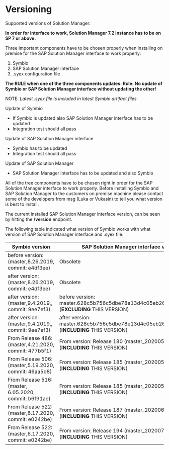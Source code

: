 # Versioning

Supported versions of Solution Manager:

**In order for interface to work, Solution Manager 7.2 instance has to be on SP 7 or above.**

Three important components have to be chosen properly when installing on premise for the SAP Solution Manager interface to work properly:
 1. Symbio
 2. SAP Solution Manager interface
 3. .syex configuration file
 
**The RULE when one of the three components updates:
Rule: No update of Symbio or SAP Solution Manager interface without updating the other!**

NOTE: *Latest .syex file is included in latest Symbio artifact files*

Update of Symbio
- If Symbio is updated also SAP Solution Manager interface has to be updated
- Integration test should all pass

Update of SAP Solution Manager interface
- Symbio has to be updated
- Integration test should all pass

Update of SAP Solution Manager
- SAP Solution Manager interface has to be updated and also Symbio

All of the tree components have to be chosen right in order for the SAP Solution Manager interface to work properly.
Before installing Symbio and SAP Solution Manager to the customers on premise machine please contact some of the developers from msg (Luka or Vukasin) to tell you what version is best to install.

The current installed SAP Solution Manager interface version, can be seen by hitting the **/version** endpoint.

The following table indicated what version of Symbio works with what version of SAP Solution Manager interface and .syex file.

| Symbio version  |SAP Solution Manager interface version   | .syex file   | 
|---|---|---|
|before version: (master,8.26.2019, commit: e4df3ee)  | Obsolete  |  https://ploetzzeller.sharepoint.com/:u:/s/msgpz/ERkDphKH_l9DowerZh4blGsBq0aniEsbw7kA--xFgbfx5Q?e=zkgn64 |
| after version: (master,8.26.2019, commit: e4df3ee)  |  Obsolete | https://ploetzzeller.sharepoint.com/:u:/s/msgpz/EXDFNXpGIWFOpx-6ZSjby9oBjQ4PiROELHYpDBUCmemfHw?e=CTi1rE  |
|  after version: (master,9.4.2019,, commit: 9ee7ef3) | before version: master.628c5b756c5dbe78e13d4c05eb2621e76e587f86 (**EXCLUDING** THIS VERSION)  |  https://ploetzzeller.sharepoint.com/:u:/s/msgpz/EZhyNSQ0NFZHulpJ0XxlzYYBCz90Ui2AF6_VCpfuiwKHSw?e=1ngQsg |
|  after version: (master,9.4.2019,, commit: 9ee7ef3) | after version: master.628c5b756c5dbe78e13d4c05eb2621e76e587f86 (**INCLUDING** THIS VERSION)  |  https://ploetzzeller.sharepoint.com/:u:/s/msgpz/EVglrnIxeBZMgBN81timkgABEXuzCxO7EKWZx0-OwAHFSQ?e=bZZO71 |
|  From Release 486: (master,4.21.2020, commit: 477b5f1)  | From version: Release 180 (master_20200506.1) (**INCLUDING** THIS VERSION)  |  https://ploetzzeller.sharepoint.com/:u:/s/msgpz/EcRF-y0-2CdOg-iDYRdZAO8Bv_Ixdplw-Ve6SwI1dLA6hQ?e=4TPNKB |
|  From Release 506: (master,5.19.2020, commit: 46aa5b8)  | From version: Release 185 (master_20200522.1) (**INCLUDING** THIS VERSION)  |  https://ploetzzeller.sharepoint.com/:u:/s/msgpz/EcRF-y0-2CdOg-iDYRdZAO8Bv_Ixdplw-Ve6SwI1dLA6hQ?e=4TPNKB |
|  From Release 516: (master, 6.05.2020, commit: b6f91ae) | From version: Release 185 (master_20200522.1) (**INCLUDING** THIS VERSION)  |  https://ploetzzeller.sharepoint.com/:u:/s/msgpz/ES27UH53JKNMicgkGrnWEuEBdwSbazunHHo1hRmGYLRRLA?e=o27eK2 |
|  From Release 522: (master,6.17.2020, commit: e0242be)  | From version: Release 187 (master_20200617.1) (**INCLUDING** THIS VERSION)  |  https://ploetzzeller.sharepoint.com/:u:/s/msgpz/EeH_6Qey_UVKl9lVp4X5Bv4Bn4JWIuIFubYLPLBuUqxgAA?e=XOVLz3 |
|  From Release 522: (master,6.17.2020, commit: e0242be)  | From version: Release 194 (master_20200714.2) (**INCLUDING** THIS VERSION)  |  https://ploetzzeller.sharepoint.com/:u:/s/msgpz/Ecq94pWv_MVNshg-dzTc7tkBHIGTKOA9uFox_t_vmzqcIQ?e=Mug7b3 |
